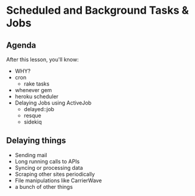 # Scheduled and Background Tasks & Jobs

## Agenda
After this lesson, you'll know:

  * WHY?
  * cron
    * rake tasks
  * whenever gem
  * heroku scheduler
  * Delaying Jobs using ActiveJob
    * delayed::job
    * resque
    * sidekiq

## Delaying things

  * Sending mail
  * Long running calls to APIs
  * Syncing or processing data
  * Scraping other sites periodically
  * File manipulations like CarrierWave
  * a bunch of other things
